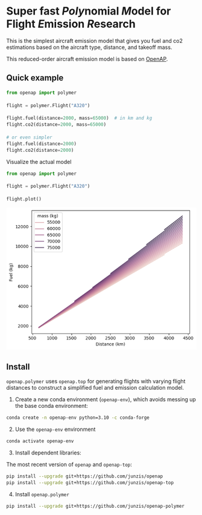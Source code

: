 # Super fast *Poly*nomial *M*odel for Flight *E*mission *R*esearch

This is the simplest aircraft emission model that gives you fuel and co2 estimations based on the aircraft type, distance, and takeoff mass.

This reduced-order aircraft emission model is based on [OpenAP](https://openap.dev).


## Quick example


```python
from openap import polymer

flight = polymer.Flight("A320")

flight.fuel(distance=2000, mass=65000)  # in km and kg
flight.co2(distance=2000, mass=65000)

# or even simpler
flight.fuel(distance=2000)
flight.co2(distance=2000)
```

Visualize the actual model

```python
from openap import polymer

flight = polymer.Flight("A320")

flight.plot()
```
![a320_model](./plots/a320_model.png)

## Install


`openap.polymer` uses `openap.top` for generating flights with varying flight distances to construct a simplified fuel and emission calculation model.


1. Create a new conda environment (`openap-env`), which avoids messing up the base conda environment:

```sh
conda create -n openap-env python=3.10 -c conda-forge
```
2. Use the `openap-env` environment

```sh
conda activate openap-env
```
3. Install dependent libraries:

The most recent version of `openap` and `openap-top`:

```sh
pip install --upgrade git+https://github.com/junzis/openap
pip install --upgrade git+https://github.com/junzis/openap-top
```

4. Install `openap.polymer`

```sh
pip install --upgrade git+https://github.com/junzis/openap-polymer
```


